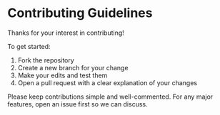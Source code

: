 # Contributing Guidelines

Thanks for your interest in contributing!

To get started:

1. Fork the repository
2. Create a new branch for your change
3. Make your edits and test them
4. Open a pull request with a clear explanation of your changes

Please keep contributions simple and well-commented. For any major features, open an issue first so we can discuss.
